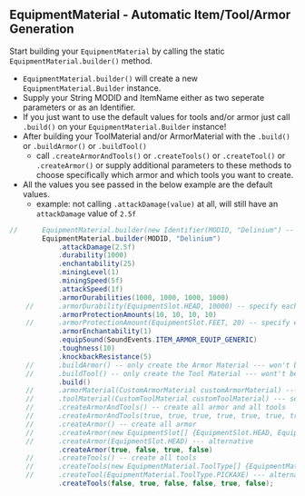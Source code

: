 ## EquipmentMaterial - Automatic Item/Tool/Armor Generation

Start building your `EquipmentMaterial` by calling the static `EquipmentMaterial.builder()` method.
- `EquipmentMaterial.builder()` will create a new `EquipmentMaterial.Builder` instance.
- Supply your String MODID and ItemName either as two seperate parameters or as an Identifier.
- If you just want to use the default values for tools and/or armor just call `.build()` on your `EquipmentMaterial.Builder` instance!
- After building your ToolMaterial and/or ArmorMaterial with the `.build()` or `.buildArmor()` or `.buildTool()`
  - call `.createArmorAndTools()` or `.createTools()` or `.createTool()` or `.createArmor()` or supply additional parameters to these methods to choose specifically which armor and which tools you want to create.
- All the values you see passed in the below example are the default values.
  - example: not calling `.attackDamage(value)` at all, will still have an `attackDamage` value of `2.5f`
``` java
//      EquipmentMaterial.builder(new Identifier(MODID, "Delinium") -- alternative
        EquipmentMaterial.builder(MODID, "Delinium")
            .attackDamage(2.5f)
            .durability(1000)
            .enchantability(25)
            .miningLevel(1)
            .miningSpeed(5f)
            .attackSpeed(1f)
            .armorDurabilities(1000, 1000, 1000, 1000)
    //	    .armorDurability(EquipmentSlot.HEAD, 10000) -- specify each slot individually
            .armorProtectionAmounts(10, 10, 10, 10)
    //	    .armorProtectionAmount(EquipmentSlot.FEET, 20) -- specify each slot individually
            .armorEnchantability(1)
            .equipSound(SoundEvents.ITEM_ARMOR_EQUIP_GENERIC)
            .toughness(10)
            .knockbackResistance(5)
    //	    .buildArmor() -- only create the Armor Material --- won't be able to create tools
    //	    .buildTool() -- only create the Tool Material --- wont't be able to create armor
            .build()
    //	    .armorMaterial(CustomArmorMaterial customArmorMaterial) --- set the custom armor material -- useful if you only buildToolMaterial() and later on need to create armor
    //	    .toolMaterial(CustomToolMaterial customToolMaterial) --- set the custom tool material -- useful if you only buildArmorMaterial() and later on need to create tools
    //	    .createArmorAndTools() -- create all armor and all tools
    //      .createArmorAndTools(true, true, true, true, true, true, true, true, true, true) -- specify tools and armors to create
    //      .createArmor() -- create all armor
    //	    .createArmor(new EquipmentSlot[] {EquipmentSlot.HEAD, EquipmentSlot.CHEST, EquipmentSlot.FEET}) --- alternative
    //	    .createArmor(EquipmentSlot.HEAD) --- alternative
            .createArmor(true, false, true, false)
    //	    .createTools() -- create all tools
    //	    .createTools(new EquipmentMaterial.ToolType[] {EquipmentMaterial.ToolType.PICKAXE})  --- alternative
    //	    .createTool(EquipmentMaterial.ToolType.PICKAXE) --- alternative
            .createTools(false, true, false, false, true, false);
```